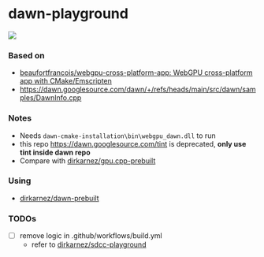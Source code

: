 dawn-playground
===============
![](https://github.com/dirkarnez/dawn-playground/actions/workflows/build.yml/badge.svg)

### Based on
- [beaufortfrancois/webgpu-cross-platform-app: WebGPU cross-platform app with CMake/Emscripten](https://github.com/beaufortfrancois/webgpu-cross-platform-app)
- https://dawn.googlesource.com/dawn/+/refs/heads/main/src/dawn/samples/DawnInfo.cpp

### Notes
- Needs `dawn-cmake-installation\bin\webgpu_dawn.dll` to run
- this repo https://dawn.googlesource.com/tint is deprecated, **only use tint inside dawn repo**
- Compare with [dirkarnez/gpu.cpp-prebuilt](https://github.com/dirkarnez/gpu.cpp-prebuilt)

### Using
- [dirkarnez/dawn-prebuilt](https://github.com/dirkarnez/dawn-prebuilt)

### TODOs
- [ ] remove logic in .github/workflows/build.yml
  - refer to [dirkarnez/sdcc-playground](https://github.com/dirkarnez/sdcc-playground)

